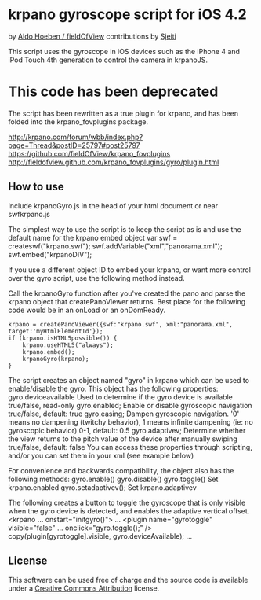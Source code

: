 krpano gyroscope script for iOS 4.2 
===================================
by [Aldo Hoeben / fieldOfView](http://fieldofview.com/) 
contributions by [Sjeiti](http://ronvalstar.nl/) 

This script uses the gyroscope in iOS devices such as the 
iPhone 4 and iPod Touch 4th generation to control the camera in
krpanoJS.

This code has been deprecated
=============================
The script has been rewritten as a true plugin for krpano, and
has been folded into the krpano_fovplugins package.

http://krpano.com/forum/wbb/index.php?page=Thread&postID=25797#post25797
https://github.com/fieldOfView/krpano_fovplugins
http://fieldofview.github.com/krpano_fovplugins/gyro/plugin.html


How to use
----------

Include krpanoGyro.js in the head of your html document or near 
swfkrpano.js

The simplest way to use the script is to keep the script as is 
and use the default name for the krpano embed object
	var swf = createswf("krpano.swf");
	swf.addVariable("xml","panorama.xml");
	swf.embed("krpanoDIV");

If you use a different object ID to embed your krpano, or want 
more control over the gyro script, use the following method 
instead.

Call the krpanoGyro function after you've created the pano and 
parse the krpano object that createPanoViewer returns.
Best place for the following code would be in an onLoad or an 
onDomReady.

	krpano = createPanoViewer({swf:"krpano.swf", xml:"panorama.xml", target:'myHtmlElementId'});
	if (krpano.isHTML5possible()) {
		krpano.useHTML5("always");
		krpano.embed();
		krpanoGyro(krpano);
	}

The script creates an object named "gyro" in krpano which can be used to enable/disable the gyro. 
This object has the following properties:
	gyro.deviceavailable 
		Used to determine if the gyro device is available 
		true/false, read-only
	gyro.enabled;
		Enable or disable gyroscopic navigation 
		true/false, default: true
	gyro.easing;
		Dampen gyroscopic navigation. '0' means no dampening (twitchy behavior), 1 means infinite dampening (ie: no gyroscopic behavior)
		0-1, default: 0.5
	gyro.adaptivev;
		Determine whether the view returns to the pitch value of the device after manually swiping
		true/false, default: false
You can access these properties through scripting, and/or you can set them in your xml (see example below)

For convenience and backwards compatibility, the object also has the following methods:
	gyro.enable()
	gyro.disable() 
	gyro.toggle()
		Set krpano.enabled 
	gyro.setadaptivev();
		Set krpano.adaptivev

The following creates a button to toggle the gyroscope that is only visible when the gyro device is detected, and enables the adaptive vertical offset.
	<krpano ... onstart="initgyro()">
		...
		<gyro easing="0.1" adaptivev="true" />
		<plugin name="gyrotoggle" visible="false" ... onclick="gyro.toggle();" />
		<action name="initgyro"> 
			copy(plugin[gyrotoggle].visible, gyro.deviceAvailable);
		</action>
		...

License
-------

This software can be used free of charge and the source code is available under a [Creative Commons Attribution](http://creativecommons.org/licenses/by/3.0/) license.